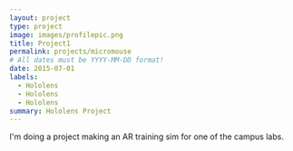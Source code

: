 ```yaml
---
layout: project
type: project
image: images/profilepic.png
title: Project1
permalink: projects/micromouse
# All dates must be YYYY-MM-DD format!
date: 2015-07-01
labels:
  - Hololens
  - Hololens
  - Hololens
summary: Hololens Project
---
```


<div class="ui small rounded images">
 
</div>

I'm doing a project making an AR training sim for one of the campus labs.

